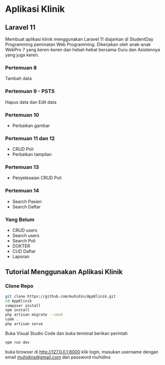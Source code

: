 # Aplikasi Klinik

## Laravel 11

Membuat aplikasi klinik menggunakan Laravel 11 diajarkan di StudentDay Programming peminatan Web Programming. Dikerjakan oleh anak-anak WebPro 7 yang keren-keren dan hebat-hebat bersama Guru dan Asistennya yang juga keren.

### Pertemuan 8
Tambah data

### Pertemuan 9 - PSTS
Hapus data dan Edit data

### Pertemuan 10
- Perbaikan gambar

### Pertemuan 11 dan 12
- CRUD Poli
- Perbaikan tampilan

### Pertemuan 13
- Penyelesaian CRUD Poli

### Pertemuan 14
- Search Pasien
- Search Daftar

### Yang Belum
- CRUD users
- Search users
- Search Poli
- DOKTER
- CUD Daftar
- Laporan

## Tutorial Menggunakan Aplikasi Klinik
### Clone Repo

```bash
git clone https://github.com/muhidin/AppKlinik.git
cd AppKlinik
composer install
npm install
php artisan migrate --seed
code .
php artisan serve
```
Buka Visual Studio Code dan buka terminal berikan perintah

```bash
npm run dev
```
buka browser di http://127.0.0.1:8000
klik login, masukan username dengan email muhidins@gmail.com dan password muhidins